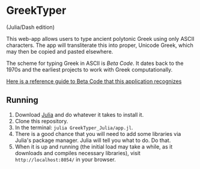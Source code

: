 # GreekTyper

(Julia/Dash edition)

This web-app allows users to type ancient polytonic Greek using only ASCII characters. The app will transliterate this into proper, Unicode Greek, which may then be copied and pasted elsewhere.

The scheme for typing Greek in ASCII is *Beta Code*. It dates back to the 1970s and the earliest projects to work with Greek computationally.

[Here is a reference guide to Beta Code that this application recognizes](character_table.md)

## Running

1. Download [Julia](https://julialang.org/downloads/) and do whatever it takes to install it.
1. Clone this repository.
1. In the terminal: `julia GreekTyper_Julia/app.jl`.
1. There is a good chance that you will need to add some libraries via Julia's package manager. Julia will tell you what to do. Do that.
1. When it is up and running (the initial load may take a while, as it downloads and compiles necessary libraries), visit `http://localhost:8054/` in your browser.